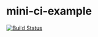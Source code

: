# mini-ci-example

[![Build Status](https://travis-ci.org/Enzou/mini-ci-example.svg?branch=master)](https://travis-ci.org/Enzou/mini-ci-example)
